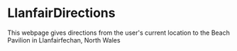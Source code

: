 # LlanfairDirections
This webpage gives directions from the user's current location to the Beach Pavilion in Llanfairfechan, North Wales
